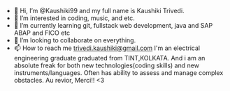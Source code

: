 - 👋 Hi, I’m @Kaushiki99 and my full name is Kaushiki Trivedi.
- 👀 I’m interested in coding, music, and etc.
- 🌱 I’m currently learning git, fullstack web development, java and SAP ABAP and FICO etc
- 💞️ I’m looking to collaborate on everything.
- 📫 How to reach me trivedi.kaushiki@gmail.com
I'm an electrical engineering graduate graduated from TINT,KOLKATA. And i am an absolute freak for both new technologies(coding skills) and new instruments/languages. Often has ability to assess and manage complex obstacles.
Au revior, Merci!! <3
<!---
Kaushiki99/Kaushiki99 is a ✨ special ✨ repository because its `README.md` (this file) appears on your GitHub profile.
You can click the Preview link to take a look at your changes.
--->
